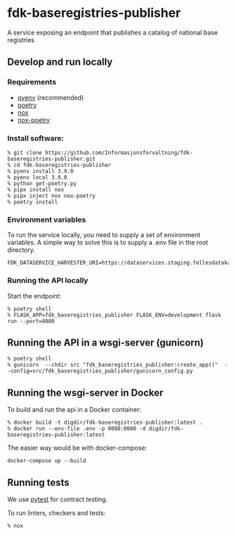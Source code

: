# fdk-baseregistries-publisher
A service exposing an endpoint that publishes a catalog of national base registries

## Develop and run locally
### Requirements
- [pyenv](https://github.com/pyenv/pyenv) (recommended)
- [poetry](https://python-poetry.org/)
- [nox](https://nox.thea.codes/en/stable/)
- [nox-poetry](https://pypi.org/project/nox-poetry/)

### Install software:
```
% git clone https://github.com/Informasjonsforvaltning/fdk-baseregistries-publisher.git
% cd fdk-baseregistries-publisher
% pyenv install 3.9.0
% pyenv local 3.9.0
% python get-poetry.py
% pipx install nox
% pipx inject nox nox-poetry
% poetry install
```
### Environment variables
To run the service locally, you need to supply a set of environment variables. A simple way to solve this is to supply a .env file in the root directory.

```
FDK_DATASERVICE_HARVESTER_URI=https://dataservices.staging.fellesdatakatalog.digdir.no
```
### Running the API locally
 Start the endpoint:
```
% poetry shell
% FLASK_APP=fdk_baseregistries_publisher FLASK_ENV=development flask run --port=8080
```
## Running the API in a wsgi-server (gunicorn)
```
% poetry shell
% gunicorn  --chdir src "fdk_baseregistries_publisher:create_app()"  --config=src/fdk_baseregistries_publisher/gunicorn_config.py
```
## Running the wsgi-server in Docker
To build and run the api in a Docker container:
```
% docker build -t digdir/fdk-baseregistries-publisher:latest .
% docker run --env-file .env -p 8080:8080 -d digdir/fdk-baseregistries-publisher:latest
```
The easier way would be with docker-compose:
```
docker-compose up --build
```
## Running tests
We use [pytest](https://docs.pytest.org/en/latest/) for contract testing.

To run linters, checkers and tests:
```
% nox
```
